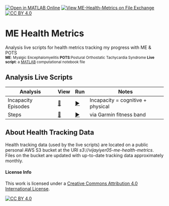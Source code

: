 [![Open in MATLAB Online](https://www.mathworks.com/images/responsive/global/open-in-matlab-online.svg)](https://matlab.mathworks.com/open/github/v1?repo=vijayiyer05/ME-Health-Metrics&file=gettingStarted.mlx) [![View ME-Health-Metrics on File Exchange](https://www.mathworks.com/matlabcentral/images/matlab-file-exchange.svg)](https://www.mathworks.com/matlabcentral/fileexchange/134801-me-health-metrics) [![CC BY 4.0][cc-by-shield]][cc-by] 

# ME Health Metrics
Analysis live scripts for health metrics tracking my progress with ME &amp; POTS  
<sub>**ME**: Myalgic Encephalomyelitis **POTS**:Postural Orthostatic Tachycardia Syndrome **Live script**: a [MATLAB](https://www.mathworks.com/products/matlab.html) computational notebook file</sub>

## Analysis Live Scripts
|**Analysis**|**View**|**Run**|**Notes**|  
| --- | --- | --- | --- |
| Incapacity Episodes| [👀](https://viewer.mathworks.com/?viewer=live_code&url=https%3A%2F%2Fwww.mathworks.com%2Fmatlabcentral%2Fmlc-downloads%2Fdownloads%2Fbea90c71-f4bd-47f5-b9cc-0a1d11a2c08d%2F1707372521%2Ffiles%2FIncapacityEpisodes_since2022.mlx&embed=web) | [▶️](https://matlab.mathworks.com/open/github/v1?repo=vijayiyer05/ME-Health-Metrics&file=IncapacityEpisodes_since2022.mlx)| Incapacity = cognitive + physical|
| Steps |[👀](https://viewer.mathworks.com/?viewer=live_code&url=https%3A%2F%2Fwww.mathworks.com%2Fmatlabcentral%2Fmlc-downloads%2Fdownloads%2Fbea90c71-f4bd-47f5-b9cc-0a1d11a2c08d%2F1707372521%2Ffiles%2FSteps.mlx&embed=web)| [▶️](https://matlab.mathworks.com/open/github/v1?repo=vijayiyer05/ME-Health-Metrics&file=Steps.mlx)| via Garmin fitness band|

## About Health Tracking Data
Health tracking data (used by the live scripts) are located on a public personal AWS S3 bucket at the URI _s3://vijayiyer05-me-health-metrics_. Files on the bucket are updated with up-to-date tracking data approximately monthly. 

#### License Info
This work is licensed under a
[Creative Commons Attribution 4.0 International License][cc-by].

[![CC BY 4.0][cc-by-image]][cc-by]

[cc-by]: http://creativecommons.org/licenses/by/4.0/
[cc-by-image]: https://i.creativecommons.org/l/by/4.0/88x31.png
[cc-by-shield]: https://img.shields.io/badge/License-CC%20BY%204.0-lightgrey.svg
